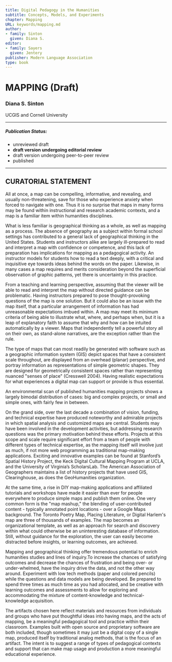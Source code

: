 ```yaml
---
title: Digital Pedagogy in the Humanities
subtitle: Concepts, Models, and Experiments
chapter: Mapping
URL: keywords/mapping.md
author: 
- family: Sinton
  given: Diana S.
editor: 
- family: Sayers
  given: Jentery
publisher: Modern Language Association
type: book
---
```


# MAPPING (Draft) 

### Diana S. Sinton
UCGIS and Cornell University

---

##### Publication Status:
* unreviewed draft
* **draft version undergoing editorial review**
* draft version undergoing peer-to-peer review
* published 

--- 

## CURATORIAL STATEMENT

All at once, a map can be compelling, informative, and revealing, and usually non-threatening, save for those who experience anxiety when forced to navigate with one. Thus it is no surprise that maps in many forms may be found within instructional and research academic contexts, and a map is a familiar item within humanities disciplines. 

What is less familiar is geographical thinking as a whole, as well as mapping as a process. The absence of geography as a subject within formal school settings has contributed to a general lack of geographical thinking in the United States. Students and instructors alike are largely ill-prepared to read and interpret a map with confidence or competence, and this lack of preparation has implications for mapping as a pedagogical activity. An instructor models for students how to read a text deeply, with a critical and inquisitive eye towards ideas behind the words on the paper. Likewise, in many cases a map requires and merits consideration beyond the superficial observation of graphic patterns, yet there is uncertainty in this practice. 

From a teaching and learning perspective, assuming that the viewer will be able to read and interpret the map without directed guidance can be problematic. Having instructors prepared to pose thought-provoking questions of the map is one solution. But it could also be an issue with the map itself, that a particular arrangement of information has had unreasonable expectations imbued within. A map may meet its minimum criteria of being able to illustrate what, where, and perhaps when, but it is a leap of explanatory faith to assume that why and how can be intuited automatically by a viewer. Maps that independently tell a powerful story all on their own, as stand-alone narratives, are the exception rather than the rule. 

The type of maps that can most readily be generated with software such as a geographic information system (GIS) depict spaces that have a consistent scale throughout, are displayed from an overhead (planar) perspective, and portray information as representations of simple geometric shapes. They are designed for geometrically consistent spaces rather than representing nuanced "senses of place" (Cresswell 2004). Having realistic expectations for what experiences a digital map can support or provide is thus essential. 

An environmental scan of published humanities mapping projects shows a largely bimodal distribution of cases: big and complex projects, or small and simple ones, with fairly few in between. 

On the grand side, over the last decade a combination of vision, funding, and technical expertise have produced noteworthy and admirable projects in which spatial analysis and customized maps are central. Students may have been involved in the development activities, but addressing research questions was the primary motivation behind these efforts. Projects at this scope and scale require significant effort from a team of people with different types of technical expertise, as the mapping itself will involve just as much, if not more web programming as traditional map-making applications. Exciting and innovative examples can be found at Stanford’s Spatial History Project, the Keck Digital Cultural Mapping Program at UCLA, and the University of Virginia’s ScholarsLab. The American Association of Geographers maintains a list of history projects that have used GIS, Clearinghouse, as does the GeoHumanities organization. 

At the same time, a rise in DIY map-making applications and affiliated tutorials and workshops have made it easier than ever for people everywhere to produce simple maps and publish them online. One very common form is the "map mashup," the blending of user-contributed content - typically annotated point locations - over a Google Maps background. The Toronto Poetry Map, Placing Literature, or Digital Harlem's map are three of thousands of examples. The map becomes an organizational template, as well as an approach for search and discovery within what could otherwise be an uninteresting database of information. Still, without guidance for the exploration, the user can easily become distracted before insights, or learning outcomes, are achieved. 

Mapping and geographical thinking offer tremendous potential to enrich humanities studies and lines of inquiry.To increase the chances of satisfying outcomes and decrease the chances of frustration and being over- or under-whelmed, have the inquiry drive the data, and not the other way around. Experiment with low tech methods (paper and colored pencils) while the questions and data models are being developed. Be prepared to spend three times as much time as you had allocated, and be creative with learning outcomes and assessments to allow for exploring and accommodating the mixture of content-knowledge and technical-knowledge acquisition.  

The artifacts chosen here reflect materials and resources from individuals and groups who have put thoughtful ideas into having maps, and the acts of mapping, be a meaningful pedagogical tool and practice within their classroom. Examples built with open source and proprietary software are both included, though sometimes it may just be a digital copy of a single map, produced itself by traditional analog methods, that is the focus of an artifact. The intent is to suggest a range of types of pedagogical contexts and support that can make map usage and production a more meaningful educational experience. 
